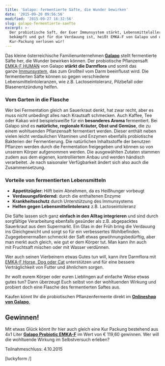 ```yaml
---
title: 'Galapo: fermentierte Säfte, die Wunder bewirken'
date: '2015-09-20 09:56:56'
modified: '2015-09-27 16:32:56'
slug: galapo-fermentierte-saefte
excerpt: >-
  Der probiotische Saft, der Euer Immunsystem stärkt, Lebensmittelallergien
  bekämpft und gut für die Verdauung ist, heißt EMKA-F von Galapo und eine
  Kur-Packung verlosen wir!
---
```


Das kleine österreichische Familienunternehmen **[Galapo](http://www.galapo.at/)** stellt fermentierte Säfte her, die Wunder bewirken können. Der probiotische Pflanzensaft [EMKA-F HUMAN](http://www.galapo.at/produkte-shop/nahrungserg%C3%A4nzung-f%C3%BCr-menschen/) von Galapo **stärkt die Darmflora** und somit das ganze [Immunsystem](http://www.zentrum-der-gesundheit.de/fermentiertes-gemuese.html#ixzz3F4Udhh2Z), das zum Großteil vom Darm beeinflusst wird. Die fermentierten Säfte können so gegen verschiedene Lebensmittelintoleranzen, wie z.B. Lactoseintoleranz, Pilzbefall oder Blasenentzündung helfen.

### Vom Garten in die Flasche

Wer bei Fermentation gleich an Sauerkraut denkt, hat zwar recht, aber es muss nicht unbedingt alles nach Krautsaft schmecken. Auch Kaffee, Tee oder Kakao wird beispielsweiße für ein **besonderes Aroma** fermentiert. Bei Galapo sind es **natürliche, regionale Kräuter, Obst und Gemüse**, die zu einem wohltuenden Pflanzensaft fermentiert werden. Dieser enthält neben vielen leicht verdaulichen Vitaminen und Enzymen ebenfalls probiotische Bakterien der Fermentierung. Die natürlichen Inhaltsstoffe der benutzen Pflanzen werden durch die Fermentation freigegeben und können so von unserem Körper aufgenommen werden. Die ausgewählten Zutaten stammen zudem aus dem eigenen, kontrolliertem Anbau und werden händisch verarbeitet. Je nach saisonaler Verfügbarkeit ändert sich also auch die Zusammensetzung. [<!-- Image removed (no copyright): galapo-collage-640x224.jpg -->](https://www.veganblatt.com/i/galapo-collage.jpg)

### Vorteile von fermentierten Lebensmitteln

*   **Appetitzügler:** Hilft beim Abnehmen, da es Heißhunger vorbeugt
*   **Verdauungsfördernd:** durch die enthaltenen Enzyme
*   **Krankheitsschutz** durch Unterstützung des Immunsystems
*   **Helfen gegen Lebensmittelintoleranz** z.B. Lactoseintoleranz

Die Säfte lassen sich ganz **einfach in den Alltag integrieren** und sind durch sorgfältige Verarbeitung ebenfalls gesünder als z.B. abgepacktes Sauerkraut aus dem Supermarkt. Ein Glas in der Früh bring die Verdauung ins Gleichgewicht und sorgt so für ein verbessertes Wohlbefinden. Zugegebenermaßen schmeckt der Saft etwas gewöhnungsbedürftig, aber man merkt auch gleich, wie gut er dem Körper tut. Man kann ihn auch mit Fruchtsaft mischen oder mit Wasser verdünnen.

Wer auch seinen Vierbeinern etwas Gutes tun will, kann ihre Darmflora mit [EMKA-F Horse, Dog oder Cat](http://www.galapo.at/produkte-shop/futtererg%C3%A4nzung-f%C3%BCr-tiere/) unterstützen und für eine bessere Verträglichkeit von Futter und ähnlichem sorgen.

Ihr wollt eurem Körper oder euren Lieblingen auf einfache Weise etwas gutes tun? Dann überzeugt Euch selbst von der wohltuenden Wirkung und probiert doch eine Flasche des fermentierten Saftes aus.

Kaufen könnt Ihr die probiotischen Pflanzenfermente direkt im [**Onlineshop von Galapo**.](http://www.galapo.at/produkte-shop/nahrungserg%C3%A4nzung-f%C3%BCr-menschen/)

## Gewinnen!

Mit etwas Glück könnt Ihr hier auch gleich eine Kur Packung bestehend aus 4x1 Liter **[Galapo Probiotic EMKA-F](http://www.galapo.at/produkte-shop/nahrungserg%C3%A4nzung-f%C3%BCr-menschen/)** im Wert von € 119,60 gewinnen. Wer will die wohltuende Wirkung im Selbstversuch erleben?

Teilnahmeschluss: 4.10.2015

\[luckyform /\]
